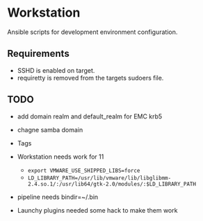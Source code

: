 Workstation
===========

Ansible scripts for development environment configuration.

## Requirements
* SSHD is enabled on target.
* requiretty is removed from the targets sudoers file.

## TODO
* add domain realm and default_realm for EMC krb5
* chagne samba domain
* Tags
* Workstation needs work for 11
  * ```export VMWARE_USE_SHIPPED_LIBS=force```
  * ```LD_LIBRARY_PATH=/usr/lib/vmware/lib/libglibmm-2.4.so.1/:/usr/lib64/gtk-2.0/modules/:$LD_LIBRARY_PATH```


* pipeline needs bindir=~/.bin
* Launchy plugins needed some hack to make them work
